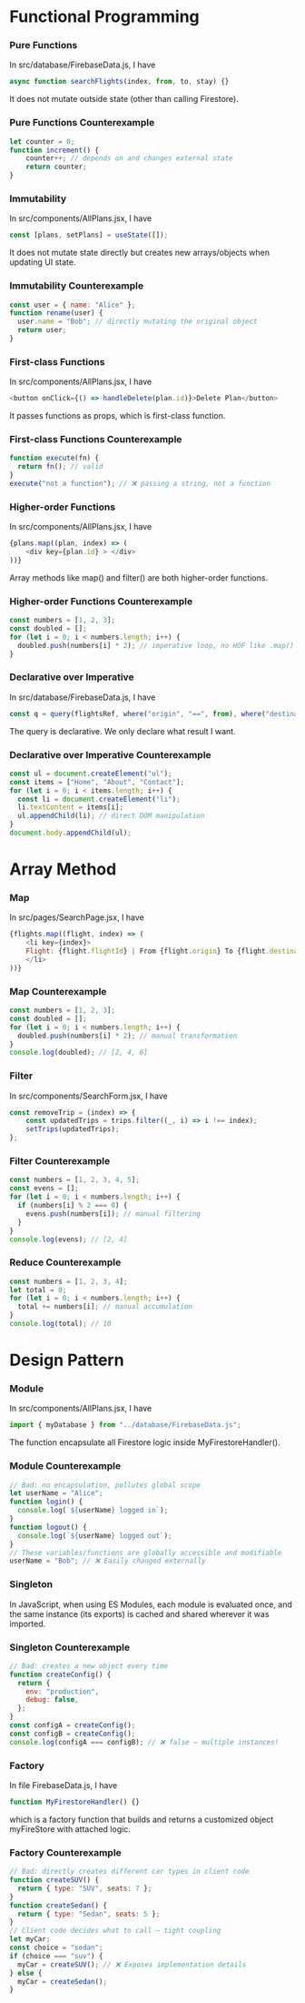 # Functional Programming


### Pure Functions
In src/database/FirebaseData.js, I have
```javascript
async function searchFlights(index, from, to, stay) {}
```
It does not mutate outside state (other than calling Firestore).

### Pure Functions Counterexample
```javascript
let counter = 0;
function increment() {
    counter++; // depends on and changes external state
    return counter;
}
```


### Immutability
In src/components/AllPlans.jsx, I have
```javascript
const [plans, setPlans] = useState([]);
```
It does not mutate state directly but creates new arrays/objects when updating UI state.

### Immutability Counterexample
```javascript
const user = { name: "Alice" };
function rename(user) {
  user.name = "Bob"; // directly mutating the original object
  return user;
}
```


### First-class Functions
In src/components/AllPlans.jsx, I have
```javascript
<button onClick={() => handleDelete(plan.id)}>Delete Plan</button>
```
It passes functions as props, which is first-class function.

### First-class Functions Counterexample
```javascript
function execute(fn) {
  return fn(); // valid
}
execute("not a function"); // ❌ passing a string, not a function
```


### Higher-order Functions
In src/components/AllPlans.jsx, I have
```javascript
{plans.map((plan, index) => (
    <div key={plan.id} > </div>
))}
```
Array methods like map() and filter() are both higher-order functions.

### Higher-order Functions Counterexample
```javascript
const numbers = [1, 2, 3];
const doubled = [];
for (let i = 0; i < numbers.length; i++) {
  doubled.push(numbers[i] * 2); // imperative loop, no HOF like .map()
}
```


### Declarative over Imperative
In src/database/FirebaseData.js, I have
```javascript
const q = query(flightsRef, where("origin", "==", from), where("destination", "==", to), where("departure", ">=", noEarlier), where("departure", "<=", noLater), orderBy("price", "asc"), limit(1));
```
The query is declarative. We only declare what result I want.

### Declarative over Imperative Counterexample
```javascript
const ul = document.createElement("ul");
const items = ["Home", "About", "Contact"];
for (let i = 0; i < items.length; i++) {
  const li = document.createElement("li");
  li.textContent = items[i];
  ul.appendChild(li); // direct DOM manipulation
}
document.body.appendChild(ul);
```



# Array Method

### Map
In src/pages/SearchPage.jsx, I have
```javascript
{flights.map((flight, index) => (
    <li key={index}>
    Flight: {flight.flightId} | From {flight.origin} To {flight.destination} | Time: {flight.departure} | Price: ${flight.price}
    </li>
))}
```

### Map Counterexample
```javascript
const numbers = [1, 2, 3];
const doubled = [];
for (let i = 0; i < numbers.length; i++) {
  doubled.push(numbers[i] * 2); // manual transformation
}
console.log(doubled); // [2, 4, 6]
```


### Filter
In src/components/SearchForm.jsx, I have
```javascript
const removeTrip = (index) => {
    const updatedTrips = trips.filter((_, i) => i !== index);
    setTrips(updatedTrips);
};
```

### Filter Counterexample
```javascript
const numbers = [1, 2, 3, 4, 5];
const evens = [];
for (let i = 0; i < numbers.length; i++) {
  if (numbers[i] % 2 === 0) {
    evens.push(numbers[i]); // manual filtering
  }
}
console.log(evens); // [2, 4]
```


### Reduce Counterexample
```javascript
const numbers = [1, 2, 3, 4];
let total = 0;
for (let i = 0; i < numbers.length; i++) {
  total += numbers[i]; // manual accumulation
}
console.log(total); // 10
```



# Design Pattern

### Module
In src/components/AllPlans.jsx, I have
```javascript
import { myDatabase } from "../database/FirebaseData.js";
```
The function encapsulate all Firestore logic inside MyFirestoreHandler().

### Module Counterexample
```javascript
// Bad: no encapsulation, pollutes global scope
let userName = "Alice";
function login() {
  console.log(`${userName} logged in`);
}
function logout() {
  console.log(`${userName} logged out`);
}
// These variables/functions are globally accessible and modifiable
userName = "Bob"; // ❌ Easily changed externally
```


### Singleton
In JavaScript, when using ES Modules, each module is evaluated once, and the same instance (its exports) is cached and shared wherever it was imported.

### Singleton Counterexample
```javascript
// Bad: creates a new object every time
function createConfig() {
  return {
    env: "production",
    debug: false,
  };
}
const configA = createConfig();
const configB = createConfig();
console.log(configA === configB); // ❌ false — multiple instances!
```


### Factory
In file FirebaseData.js, I have
```javascript
function MyFirestoreHandler() {}
```
which is a factory function that builds and returns a customized object myFireStore with attached logic.

### Factory Counterexample
```javascript
// Bad: directly creates different car types in client code
function createSUV() {
  return { type: "SUV", seats: 7 };
}
function createSedan() {
  return { type: "Sedan", seats: 5 };
}
// Client code decides what to call — tight coupling
let myCar;
const choice = "sedan";
if (choice === "suv") {
  myCar = createSUV(); // ❌ Exposes implementation details
} else {
  myCar = createSedan();
}
```

